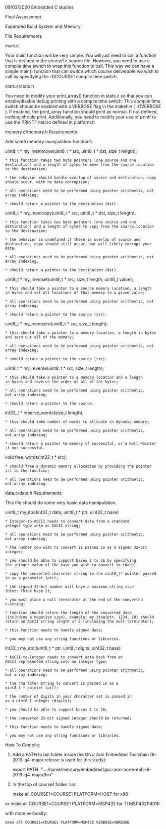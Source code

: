 09/02/2020
Embedded C studies

Final Assessment

Expanded Build System and Memory.

File Requirements

main.c

Your main function will be very simple. You will just need to call a function
that is defined in the course1.c source file. However, you need to use a
compile time switch to wrap this function to call. This way we can have a
simple main() function that can switch which course deliverable we wish to
call by specifying the -DCOURSE1 compile time switch.

stats.c/stats.h

You need to modify your print_array() function in stats.c so that you can
enable/disable debug printing with a compile time switch. This compile time
switch should be enabled with a VERBOSE flag in the makefile ( -DVERBOSE ). If
enabled, the print_array function should print as normal. If not defined,
nothing should print. Additionally, you need to modify your use of
printf to use the PRINTF macro defined in platform.h

memory.c/memory.h Requirements

Add some memory manipulation functions.

uint8_t * my_memmove(uint8_t * src, uint8_t * dst, size_t length);

	* this function takes two byte pointers (one source and one
	destination) and a length of bytes to move from the source location
	to the destination;

	* the behavior should handle overlap of source and destination, copy
	should occur, with no data corruption;

	* all operations need to be performed using pointer arithmetic, not
	array indexing;

	* should return a pointer to the destination (dst).


uint8_t * my_memcopy(uint8_t * src, uint8_t * dst, size_t length);

	* this function takes two byte pointers (one source and one
	destination) and a length of bytes to copy from the source location
	to the destination;

	* the behavior is undefined if there is overlap of source and
	destination, copy should still occur, but will likely corrupt your
	data.

	* all operations need to be performed using pointer arithmetic, not
	array indexing. 

	* should return a pointer to the destination (dst).


uint8_t * my_memset(uint8_t * src, size_t length, uint8_t value);

	* this should take a pointer to a source memory location, a length
	in bytes and set all locations of that memory to a given value;

	* all operations need to be performed using pointer arithmetic, not
	array indexing; 

	* should return a pointer to the source (src).


uint8_t * my_memzero(uint8_t * src, size_t length);

	* this should take a pointer to a memory location, a length in bytes
	and zero out all of the memory; 

	* all operations need to be performed using pointer arithmetic, not
	array indexing; 

	* should return a pointer to the source (src).


uint8_t * my_reverse(uint8_t * src, size_t length);

	* this should take a pointer to a memory location and a length
	in bytes and reverse the order of all of the bytes; 

	* all operations need to be performed using pointer arithmetic,
	not array indexing; 

	* should return a pointer to the source.


int32_t * reserve_words(size_t length);

	* this should take number of words to allocate in dynamic memory;

	* all operations need to be performed using pointer arithmetic,
	not array indexing;

	* should return a pointer to memory if successful, or a Null Pointer
	if not successful.


void free_words(int32_t * src);

	* should free a dynamic memory allocation by providing the pointer
	src to the function; 

	* all operations need to be performed using pointer arithmetic,
	not array indexing.


data.c/data.h Requirements

This file should do some very basic data manipulation.

uint8_t my_itoa(int32_t data, uint8_t * ptr, uint32_t base)

	* Integer-to-ASCII needs to convert data from a standard
	integer type into an ASCII string; 

	* all operations need to be performed using pointer arithmetic,
	not array indexing;

	* the number you wish to convert is passed in as a signed 32-bit
	integer;

	* you should be able to support bases 2 to 16 by specifying
	the integer value of the base you wish to convert to (base).

	* copy the converted character string to the uint8_t* pointer passed
	in as a parameter (ptr);

	* the signed 32-bit number will have a maximum string size
	(Hint: Think base 2);

	* you must place a null terminator at the end of the converted
	c-string;

	* function should return the length of the converted data
	(including a negative sign), example: my_itoa(ptr, 1234, 10) should
	return an ASCII string length of 5 (including the null terminator);

	* this function needs to handle signed data;

	* you may not use any string functions or libraries.


int32_t my_atoi(uint8_t * ptr, uint8_t digits, uint32_t base)

	* ASCII-to-Integer needs to convert data back from an
	ASCII represented string into an integer type;

	* all operations need to be performed using pointer arithmetic,
	not array indexing;

	* the character string to convert is passed in as a
	uint8_t * pointer (ptr);

	* the number of digits in your character set is passed in
	as a uint8_t integer (digits);

	* you should be able to support bases 2 to 16;

	* the converted 32-bit signed integer should be returned;

	* this function needs to handle signed data;

	* you may not use any string functions or libraries.


How To Compile:

1. Add a PATH to bin folder inside the GNU Arm Embedded Toolchain
(9-2019-q4-major release is used for this study):

	export PATH="...:/home/mercury/embedded/gcc-arm-none-eabi-9-2019-q4-major/bin"

2. In the top of course1 folder run:

	make all COURSE1=COURSE1 PLATFORM=HOST for x86

or
	make all COURSE1=COURSE1 PLATFORM=MSP432 for TI MSP432P401R

with more verbosity:

	make all COURSE1=COURSE1 PLATFORM=MSP432 VERBOSE=VERBOSE

	
